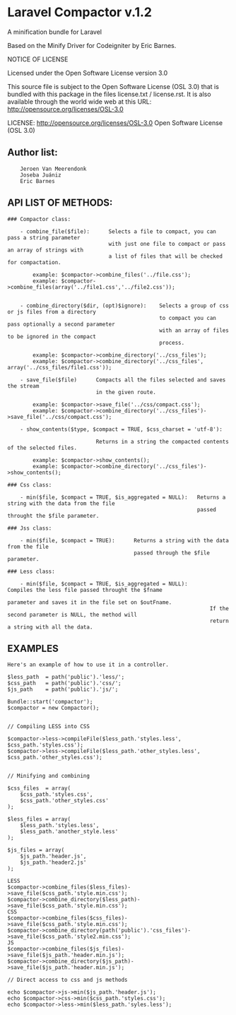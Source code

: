 # Laravel Compactor v.1.2

A minification bundle for Laravel


Based on the Minify Driver for Codeigniter by Eric Barnes.

NOTICE OF LICENSE

Licensed under the Open Software License version 3.0

This source file is subject to the Open Software License (OSL 3.0) that is
bundled with this package in the files license.txt / license.rst.  It is
also available through the world wide web at this URL:
http://opensource.org/licenses/OSL-3.0

LICENSE: http://opensource.org/licenses/OSL-3.0 Open Software License (OSL 3.0)

## Author list: 

		Jeroen Van Meerendonk
		Joseba Juániz
		Eric Barnes

## API LIST OF METHODS:
	
	### Compactor class:
		
		- combine_file($file): 		Selects a file to compact, you can pass a string parameter
									with just one file to compact or pass an array of strings with
									a list of files that will be checked for compactation.
			
			example: $compactor->combine_files('../file.css');
			example: $compactor->combine_files(array('../file1.css','../file2.css'));
	
	
		- combine_directory($dir, (opt)$ignore): 	Selects a group of css or js files from a directory 
													to compact you can pass optionally a second parameter 
													with an array of files to be ignored in the compact 
													process.
			
			example: $compactor->combine_directory('../css_files');
			example: $compactor->combine_directory('../css_files', array('../css_files/file1.css'));
		
		- save_file($file)		Compacts all the files selected and saves the stream
								in the given route.
			
			example: $compactor->save_file('../css/compact.css');
			example: $compactor->combine_directory('../css_files')->save_file('../css/compact.css');
		
		- show_contents($type, $compact = TRUE, $css_charset = 'utf-8'):
								
								Returns in a string the compacted contents of the selected files.
			
			example: $compactor->show_contents();
			example: $compactor->combine_directory('../css_files')->show_contents();
	
	### Css class:
	
		- min($file, $compact = TRUE, $is_aggregated = NULL): 	Returns a string with the data from the file
																passed throught the $file parameter.
	
	### Jss class:
	
		- min($file, $compact = TRUE):		Returns a string with the data from the file
											passed through the $file parameter.
	
	### Less class:
		
		- min($file, $compact = TRUE, $is_aggregated = NULL):		Compiles the less file passed throught the $fname
																	parameter and saves it in the file set on $outFname.
																	If the second parameter is NULL, the method will 
																	return a string with all the data.
																

## EXAMPLES


	Here's an example of how to use it in a controller.

	$less_path	= path('public').'less/';
	$css_path	= path('public').'css/';
	$js_path	= path('public').'js/';
	
	Bundle::start('compactor');
	$compactor = new Compactor();


	// Compiling LESS into CSS

	$compactor->less->compileFile($less_path.'styles.less', $css_path.'styles.css');
	$compactor->less->compileFile($less_path.'other_styles.less', $css_path.'other_styles.css');


	// Minifying and combining
	
	$css_files	= array(
		$css_path.'styles.css',
		$css_path.'other_styles.css'
	);

	$less_files	= array(
		$less_path.'styles.less',
		$less_path.'another_style.less'
	);
	
	$js_files = array(
		$js_path.'header.js',
		$js_path.'header2.js'
	);

	LESS
	$compactor->combine_files($less_files)->save_file($css_path.'style.min.css');
	$compactor->combine_directory($less_path)->save_file($css_path.'style.min.css');
	CSS
	$compactor->combine_files($css_files)->save_file($css_path.'style.min.css');
	$compactor->combine_directory(path('public').'css_files')->save_file($css_path.'style2.min.css');
	JS
	$compactor->combine_files($js_files)->save_file($js_path.'header.min.js');
	$compactor->combine_directory($js_path)->save_file($js_path.'header.min.js');
	
	// Direct access to css and js methods
	
	echo $compactor->js->min($js_path.'header.js');
	echo $compactor->css->min($css_path.'styles.css');
	echo $compactor->less->min($less_path.'syles.less');
	

